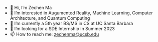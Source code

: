 - 👋 Hi, I’m Zechen Ma
- 👀 I’m interested in Augumented Reality, Machine Learning, Computer Architecture, and Quantum Computing 
- 🌱 I’m currently a 5th year BS/MS in CS at UC Santa Barbara
- 💞️ I’m looking for a SDE Internship in Summer 2023
- 📫 How to reach me: zechenma@ucsb.edu

<!---
ZechenM/ZechenM is a ✨ special ✨ repository because its `README.md` (this file) appears on your GitHub profile.
You can click the Preview link to take a look at your changes.
--->
